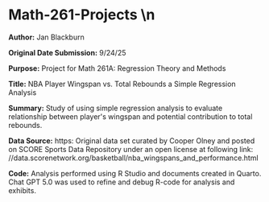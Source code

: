 # Math-261-Projects \n
**Author:** Jan Blackburn

**Original Date Submission:** 9/24/25

**Purpose:** Project for Math 261A: Regression Theory and Methods

**Title:** NBA Player Wingspan vs. Total Rebounds a Simple Regression Analysis

**Summary:** Study of using simple regression analysis to evaluate relationship between player's wingspan and potential contribution to total rebounds. 

**Data Source:** https: Original data set curated by Cooper Olney and posted on SCORE Sports Data Repository under an open license at following link: //data.scorenetwork.org/basketball/nba_wingspans_and_performance.html

**Code:** Analysis performed using R Studio and documents created in Quarto. Chat GPT 5.0 was used to refine and debug R-code for analysis and exhibits.

